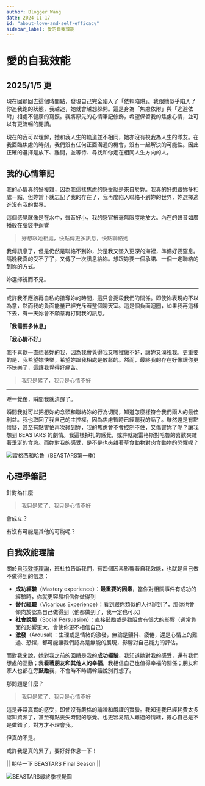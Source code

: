 ```yaml
---
author: Blogger Wang
date: 2024-11-17
id: "about-love-and-self-efficacy"
sidebar_label: 愛的自我效能
---
```


# 愛的自我效能
## 2025/1/5 更

現在回顧回去這個時間點，發現自己完全陷入了「依賴陷阱」。我跟她似乎陷入了你追我跑的狀態，我越追，她就會越想躲開。這是身為「焦慮依附」與「逃避依附」相處不健康的寫照。我將原先的心情筆記修飾，希望保留我的焦慮心情，並可以有更流暢的閱讀。

現在的我可以理解，她和我人生的軌道並不相同，她亦沒有視我為人生的隊友。在我面臨焦慮的時刻，我們沒有任何正面溝通的機會，沒有一起解決的可能性。因此正確的選擇是放下、離開，並等待、尋找和你走在相同人生方向的人。

## 我的心情筆記

我的心情真的好複雜，因為我這樣焦慮的感受就是來自於妳。我真的好想跟妳多相處一點，但妳當下就忘記了我的存在了，我再度陷入聯絡不到妳的世界，妳選擇逃進沒有我的世界。

這個感覺就像是在水中，聲音好小，我的感官被毫無限度地放大。內在的聲音如廣播般在腦袋中迴響

> 好想跟她相處，快點傳更多訊息，快點聯絡她

我傳訊息了，但是仍然是聯絡不到妳，於是我又墜入更深的海裡，準備好要窒息。隔晚我真的受不了了，又傳了一次訊息給妳。想跟妳要一個承諾、一個一定聯絡的到妳的方式。

妳選擇視而不見。

---

或許我不應該再自私的搶奪妳的時間，這只會扼殺我們的關係。即使妳表現的不以為意，然而我的負面能量已經充斥著整個聊天室。這是個負面迴圈，如果我再這樣下去，有一天妳會不願意再打開我的訊息。

**「我需要多休息」**

**「我心情不好」**

我不喜歡一直想著妳的我，因為我會覺得我又哪裡做不好，讓妳又漠視我。更重要的是，我希望妳快樂，希望妳跟我相處是放鬆的。然而，最終我的存在好像讓你更不快樂了，這讓我覺得好痛苦。

> 我只是累了，我只是心情不好

---

睡一覺後，瞬間我就清醒了。

瞬間我就可以把想妳的念頭和聯絡妳的行為切開，知道怎麼樣符合我們兩人的最佳利益。我也取回了我自己的主控權，因為焦慮暫時已經聽我的話了。雖然還是有點懷疑，甚至有點害怕再次碰到妳，我的焦慮會不會控制不住，又傷害妳了呢？讓我想到 BEASTARS 的劇情。我這樣掙扎的感覺，或許就跟雷格斯對哈魯的喜歡夾雜著垂涎的食慾。而妳對我的感受，是不是也夾雜著草食動物對肉食動物的恐懼呢？

![雷格西和哈魯（BEASTARS第一季）](/img/psychology/about-love-and-self-efficacy/雷格西和哈魯.webp)

## 心理學筆記

針對為什麼

> 我只是累了，我只是心情不好

會成立？

有沒有可能是其他的可能呢？

## 自我效能理論

關於[自我效能理論](https://en.wikipedia.org/wiki/Self-efficacy)，班杜拉告訴我們，有四個因素影響著自我效能，也就是自己做不做得到的信念：

- **成功經驗**（Mastery experience）：**最重要的因素**，當你對相關事件有成功的經驗時，你就更容易相信你做得到
- **替代經驗**（Vicarious Experience）：看到跟你類似的人也辦到了，那你也會傾向於認為自己做得到（他都做到了，我一定也可以）
- **社會說服**（Social Persuasion）：直接鼓勵或是勸阻會有很大的影響（通常負面的影響更大，會使你更不相信自己）
- **激發**（Arousal）：生理或是情緒的激發，無論是顫抖、疲倦，還是心情上的難過、恐懼，都可能讓我們認為是無能的展現，影響對自己能力的評估。

而對我來說，她對我之前的回饋是我的**成功經驗**，我知道她對我的感受，還有我們想處的互動；我**看著朋友和其他人的幸福**，我相信自己也值得幸福的關係；朋友和家人也都在旁**鼓勵**我，不會時不時講幹話說別肖想了。

那問題是什麼？

> 我只是累了，我只是心情不好

這是非常真實的感受，即使沒有嚴格的論證和嚴謹的實驗。我知道我已經耗費太多認知資源了，甚至有點喪失時間的感覺。也更容易陷入難過的情緒，擔心自己是不是做錯了，對方才不理會我。

但真的不是。

或許我是真的累了，要好好休息一下！

|| 期待一下 BEASTARS Final Season ||

![BEASTARS最終季視覺圖](/img/psychology/about-love-and-self-efficacy/BEASTARS_Final_Season.webp)
